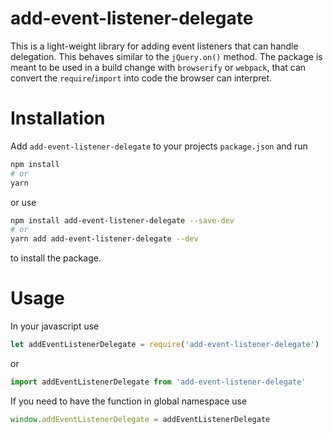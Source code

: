 # add-event-listener-delegate

This is a light-weight library for adding event listeners that can handle delegation.
This behaves similar to the `jQuery.on()` method. The package is meant to be used in
a build change with `browserify` or `webpack`, that can convert the `require`/`import` into
code the browser can interpret.

# Installation
Add `add-event-listener-delegate` to your projects `package.json` and run
```bash
npm install
# or
yarn
```
or use
```bash
npm install add-event-listener-delegate --save-dev
# or
yarn add add-event-listener-delegate --dev
```
to install the package.

# Usage
In your javascript use
```javascript
let addEventListenerDelegate = require('add-event-listener-delegate')
```
or
```javascript
import addEventListenerDelegate from 'add-event-listener-delegate'
```

If you need to have the function in global namespace use
```javascript
window.addEventListenerDelegate = addEventListenerDelegate
```
